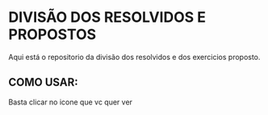 # DIVISÃO DOS RESOLVIDOS E PROPOSTOS 

Aqui está o repositorio da divisão dos resolvidos e dos exercicios proposto.

## COMO USAR:
Basta clicar no icone que vc quer ver

